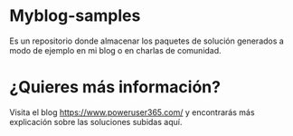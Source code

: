 # Myblog-samples
Es un repositorio donde almacenar los paquetes de solución generados a modo de ejemplo en mi blog o en charlas de comunidad.
# ¿Quieres más información?
Visita el blog https://www.poweruser365.com/ y encontrarás más explicación sobre las soluciones subidas aquí.
